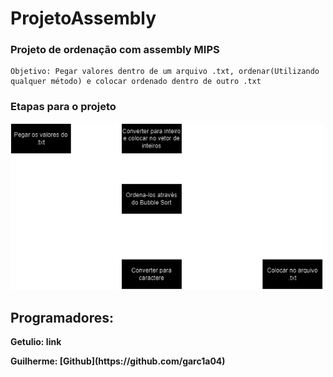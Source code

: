 # ProjetoAssembly

  ### Projeto de ordenação com assembly MIPS

    Objetivo: Pegar valores dentro de um arquivo .txt, ordenar(Utilizando qualquer método) e colocar ordenado dentro de outro .txt


  ### Etapas para o projeto

  <img src="FluxogramaAssembly.drawio.png" width="500">
  
  ## Programadores:
  <p><strong>Getulio: link</strong></p>
  <p><strong>Guilherme: [Github](https://github.com/garc1a04)</strong></p>
